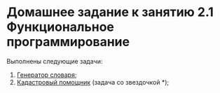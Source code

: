 # Домашнее задание к занятию 2.1 Функциональное программирование

Выполнены следующие задачи:

1. [Генератор словаря](./src/main/java/Task1/Main.java);	
2. [Кадастровый помощник](./src/main/java/Task2/Main.java) (задача со звездочкой *);